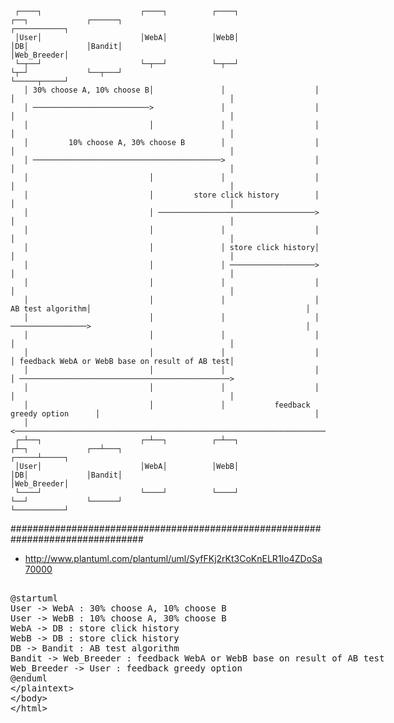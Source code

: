 

     ┌────┐                      ┌────┐          ┌────┐                ┌──┐             ┌──────┐                                      ┌───────────┐
     │User│                      │WebA│          │WebB│                │DB│             │Bandit│                                      │Web_Breeder│
     └─┬──┘                      └─┬──┘          └─┬──┘                └┬─┘             └──┬───┘                                      └─────┬─────┘
       │ 30% choose A, 10% choose B│               │                    │                  │                                                │      
       │ ──────────────────────────>               │                    │                  │                                                │      
       │                           │               │                    │                  │                                                │      
       │         10% choose A, 30% choose B        │                    │                  │                                                │      
       │ ──────────────────────────────────────────>                    │                  │                                                │      
       │                           │               │                    │                  │                                                │      
       │                           │         store click history        │                  │                                                │      
       │                           │ ───────────────────────────────────>                  │                                                │      
       │                           │               │                    │                  │                                                │      
       │                           │               │ store click history│                  │                                                │      
       │                           │               │ ───────────────────>                  │                                                │      
       │                           │               │                    │                  │                                                │      
       │                           │               │                    │ AB test algorithm│                                                │      
       │                           │               │                    │ ─────────────────>                                                │      
       │                           │               │                    │                  │                                                │      
       │                           │               │                    │                  │ feedback WebA or WebB base on result of AB test│      
       │                           │               │                    │                  │ ───────────────────────────────────────────────>      
       │                           │               │                    │                  │                                                │      
       │                           │               │           feedback greedy option      │                                                │      
       │ <───────────────────────────────────────────────────────────────────────────────────────────────────────────────────────────────────      
     ┌─┴──┐                      ┌─┴──┐          ┌─┴──┐                ┌┴─┐             ┌──┴───┐                                      ┌─────┴─────┐
     │User│                      │WebA│          │WebB│                │DB│             │Bandit│                                      │Web_Breeder│
     └────┘                      └────┘          └────┘                └──┘             └──────┘                                      └───────────┘

################################################################################
- http://www.plantuml.com/plantuml/uml/SyfFKj2rKt3CoKnELR1Io4ZDoSa70000

<plaintext>
@startuml
User -> WebA : 30% choose A, 10% choose B
User -> WebB : 10% choose A, 30% choose B
WebA -> DB : store click history
WebB -> DB : store click history
DB -> Bandit : AB test algorithm
Bandit -> Web_Breeder : feedback WebA or WebB base on result of AB test
Web_Breeder -> User : feedback greedy option
@enduml
</plaintext>
